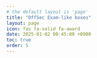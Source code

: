```yaml
---
# the default layout is 'page'
title: "OffSec Exam-like boxes"
layout: page
icon: fas fa-solid fa-award
date: 2025-01-02 00:45:00 +0900
toc: true
order: 5
---
```


